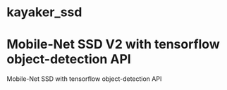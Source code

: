 # kayaker_ssd
Mobile-Net SSD V2 with tensorflow object-detection API
=======
Mobile-Net SSD with tensorflow object-detection API
